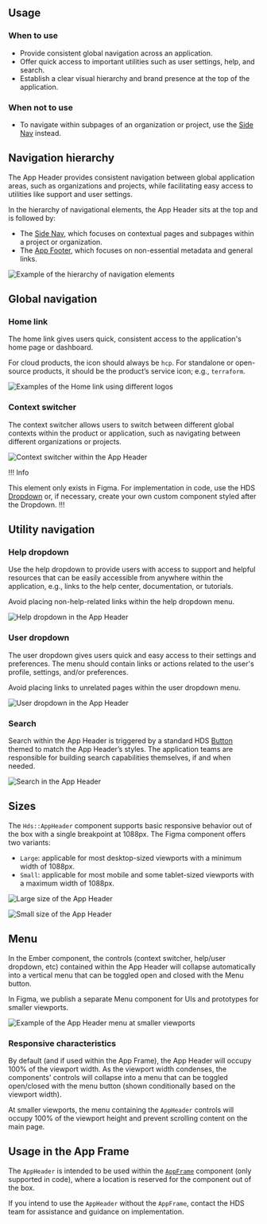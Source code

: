 ## Usage

### When to use

- Provide consistent global navigation across an application.
- Offer quick access to important utilities such as user settings, help, and search.
- Establish a clear visual hierarchy and brand presence at the top of the application.

### When not to use

- To navigate within subpages of an organization or project, use the [Side Nav](/components/side-nav) instead.

## Navigation hierarchy

The App Header provides consistent navigation between global application areas, such as organizations and projects, while facilitating easy access to utilities like support and user settings.

In the hierarchy of navigational elements, the App Header sits at the top and is followed by:

- The [Side Nav](/components/side-nav), which focuses on contextual pages and subpages within a project or organization.
- The [App Footer](/components/app-footer), which focuses on non-essential metadata and general links.

![Example of the hierarchy of navigation elements](/assets/components/app-header/app-header-hierarchy.png)

## Global navigation

### Home link

The home link gives users quick, consistent access to the application's home page or dashboard.

For cloud products, the icon should always be `hcp`. For standalone or open-source products, it should be the product’s service icon; e.g., `terraform`.

![Examples of the Home link using different logos](/assets/components/app-header/app-header-home-link.png)

### Context switcher

The context switcher allows users to switch between different global contexts within the product or application, such as navigating between different organizations or projects. 

![Context switcher within the App Header](/assets/components/app-header/app-header-context-switcher.png)

!!! Info

This element only exists in Figma. For implementation in code, use the HDS [Dropdown](/components/dropdown) or, if necessary, create your own custom component styled after the Dropdown.
!!!

## Utility navigation

### Help dropdown

Use the help dropdown to provide users with access to support and helpful resources that can be easily accessible from anywhere within the application, e.g., links to the help center, documentation, or tutorials.

Avoid placing non-help-related links within the help dropdown menu.

![Help dropdown in the App Header](/assets/components/app-header/app-header-help-dropdown.png)

### User dropdown

The user dropdown gives users quick and easy access to their settings and preferences. The menu should contain links or actions related to the user's profile, settings, and/or preferences.

Avoid placing links to unrelated pages within the user dropdown menu.

![User dropdown in the App Header](/assets/components/app-header/app-header-user-dropdown.png)

### Search

Search within the App Header is triggered by a standard HDS [Button](/components/button) themed to match the App Header’s styles. The application teams are responsible for building search capabilities themselves, if and when needed.

![Search in the App Header](/assets/components/app-header/app-header-search.png)

## Sizes

The `Hds::AppHeader` component supports basic responsive behavior out of the box with a single breakpoint at 1088px. The Figma component offers two variants:

- `Large`: applicable for most desktop-sized viewports with a minimum width of 1088px.
- `Small`: applicable for most mobile and some tablet-sized viewports with a maximum width of 1088px.

![Large size of the App Header](/assets/components/app-header/app-header-size-large.png)

![Small size of the App Header](/assets/components/app-header/app-header-size-small.png)

## Menu

In the Ember component, the controls (context switcher, help/user dropdown, etc) contained within the App Header will collapse automatically into a vertical menu that can be toggled open and closed with the Menu button.

In Figma, we publish a separate Menu component for UIs and prototypes for smaller viewports.

![Example of the App Header menu at smaller viewports](/assets/components/app-header/app-header-menu.png)

### Responsive characteristics

By default (and if used within the App Frame), the App Header will occupy 100% of the viewport width. As the viewport width condenses, the components' controls will collapse into a menu that can be toggled open/closed with the menu button (shown conditionally based on the viewport width).

At smaller viewports, the menu containing the `AppHeader` controls will occupy 100% of the viewport height and prevent scrolling content on the main page.

## Usage in the App Frame

The `AppHeader` is intended to be used within the [`AppFrame`](/layouts/app-frame) component (only supported in code), where a location is reserved for the component out of the box.

If you intend to use the `AppHeader` without the `AppFrame`, contact the HDS team for assistance and guidance on implementation.
